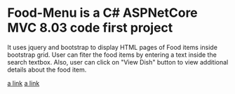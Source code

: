 # Food-Menu is a C# ASPNetCore MVC 8.03 code first project 

It uses jquery and bootstrap to display HTML pages of Food items inside bootstrap grid. User can fiter the food items by entering a text inside the search textbox. Also, user can click on "View Dish" button to view additional details about the food item.

[a link](https://github.com/varunprepo/Food-Menu/blob/master/MenuAppVegPizzaScreenShot.png)
[a link](https://github.com/varunprepo/Food-Menu/blob/master/MenuAppScreenShot.png)


